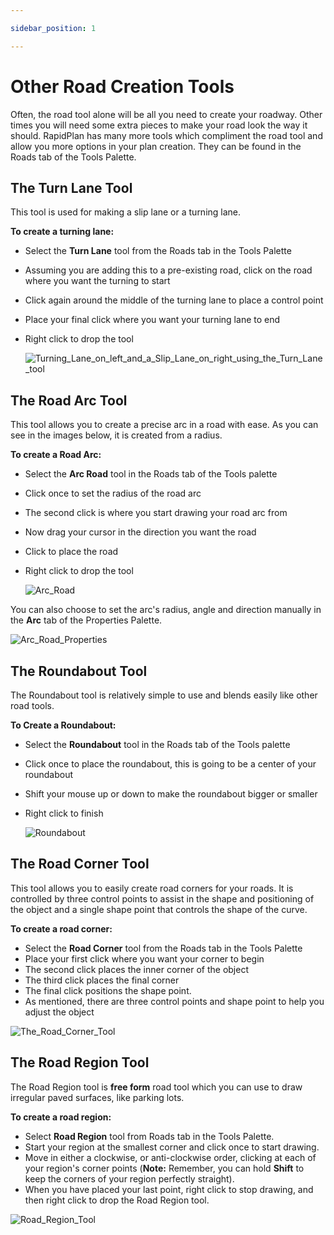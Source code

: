 ```yaml
---

sidebar_position: 1

---
```

# Other Road Creation Tools

Often, the road tool alone will be all you need to create your roadway. Other times you will need some extra pieces to make your road look the way it should. RapidPlan has many more tools which compliment the road tool and allow you more options in your plan creation. They can be found in the Roads tab of the Tools Palette.

## The Turn Lane Tool

This tool is used for making a slip lane or a turning lane.

**To create a turning lane:**

- Select the **Turn Lane** tool from the Roads tab in the Tools Palette
- Assuming you are adding this to a pre-existing road, click on the road where you want the turning to start
- Click again around the middle of the turning lane to place a control point
- Place your final click where you want your turning lane to end
- Right click to drop the tool

    ![Turning_Lane_on_left_and_a_Slip_Lane_on_right_using_the_Turn_Lane_tool](./assets/Turning_Lane_on_left_and_a_Slip_Lane_on_right_using_the_Turn_Lane_tool.png)

## The Road Arc Tool

This tool allows you to create a precise arc in a road with ease. As you can see in the images below, it is created from a radius.

**To create a Road Arc:**

- Select the **Arc Road** tool in the Roads tab of the Tools palette
- Click once to set the radius of the road arc
- The second click is where you start drawing your road arc from
- Now drag your cursor in the direction you want the road
- Click to place the road
- Right click to drop the tool

    ![Arc_Road](./assets/Arc_Road.png)

You can also choose to set the arc's radius, angle and direction manually in the **Arc** tab of the Properties Palette.

![Arc_Road_Properties](./assets/Arc_Road_Properties.png)

## The Roundabout Tool

The Roundabout tool is relatively simple to use and blends easily like other road tools.

**To Create a Roundabout:**

- Select the **Roundabout** tool in the Roads tab of the Tools palette
- Click once to place the roundabout, this is going to be a center of your roundabout
- Shift your mouse up or down to make the roundabout bigger or smaller
- Right click to finish

    ![Roundabout](./assets/Roundabout.png)

## The Road Corner Tool

This tool allows you to easily create road corners for your roads. It is controlled by three control points to assist in the shape and positioning of the object and a single shape point that controls the shape of the curve.

**To create a road corner:**

- Select the **Road Corner** tool from the Roads tab in the Tools Palette
- Place your first click where you want your corner to begin
- The second click places the inner corner of the object
- The third click places the final corner
- The final click positions the shape point.
- As mentioned, there are three control points and shape point to help you adjust the object

![The_Road_Corner_Tool](./assets/The_Road_Corner_Tool.png)

## The Road Region Tool

The Road Region tool is **free form** road tool which you can use to draw irregular paved surfaces, like parking lots.

**To create a road region:**

- Select **Road Region** tool from Roads tab in the Tools Palette.
- Start your region at the smallest corner and click once to start drawing.
- Move in either a clockwise, or anti-clockwise order, clicking at each of your region's corner points (**Note:** Remember, you can hold **Shift** to keep the corners of your region perfectly straight).
- When you have placed your last point, right click to stop drawing, and then right click to drop the Road Region tool.

![Road_Region_Tool](./assets/Road_Region_Tool.png)
